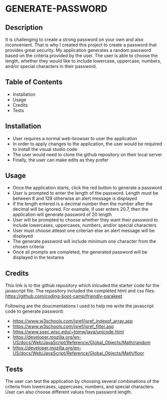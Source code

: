 # GENERATE-PASSWORD

## Description

It is challenging to create a strong password on your own and also inconvenient. That is why I created this project to create a password that provides great security. My application generates a random password based on the criteria provided by the user. The user is able to choose the length, whether they would like to include lowercase, uppercase, numbers, and/or special characters in their password. 

## Table of Contents

- Installation
- Usage
- Credits
- Tests

## Installation

- User requires a normal web-browser to user the application
- In order to apply changes to the application, the user would be required to install the visual studio code
- The user would need to clone the github repository on their local server 
- Finally, the user can make edits as they prefer

## Usage

- Once the application starts, click the red button to generate a password
- User is prompted to enter the length of the password. Length must be between 8 and 128 otherwise an alert message is displayed
- If the length entered is a decimal number then the number after the decimal will be ignored. For example, if user enters 20.7, then the application will generate password of 20 length
- User will be prompted to choose whether they want their password to include lowercases, uppercases, numbers, and/or special characters
- User must choose atleast one criterian else an alert message will be displayed
- The generate password will include minimum one character from the chosen criteria
- Once all prompts are completed, the generated password will be displayed in the textarea



## Credits

This link is to the github repository which inlcuded the starter code for the javascript file. The repository included the completed html and css files.
https://github.com/coding-boot-camp/friendly-parakeet

Following are the doucmentations I used to help me write the javascript code to generate password:
- https://www.w3schools.com/jsref/jsref_indexof_array.asp
- https://www.w3schools.com/jsref/jsref_filter.asp
- https://www.ssec.wisc.edu/~tomw/java/unicode.html
- https://developer.mozilla.org/en-US/docs/Web/JavaScript/Reference/Global_Objects/Math/random
- https://developer.mozilla.org/en-US/docs/Web/JavaScript/Reference/Global_Objects/Math/floor

## Tests

The user can test the application by choosing several combinations of the criteria from lowercases, uppercases, numbers, and special characters. User can also choose different values from password length.